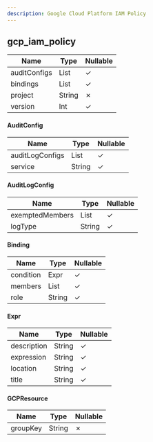 ```yaml
---
description: Google Cloud Platform IAM Policy
---
```

gcp_iam_policy
--------------

| **Name**     | **Type**          | **Nullable** |
| ------------ | ----------------- | ------------ |
| auditConfigs | List<AuditConfig> | &check;      |
| bindings     | List<Binding>     | &check;      |
| project      | String            | &cross;      |
| version      | Int               | &check;      |

#### AuditConfig
| **Name**        | **Type**             | **Nullable** |
| --------------- | -------------------- | ------------ |
| auditLogConfigs | List<AuditLogConfig> | &check;      |
| service         | String               | &check;      |

#### AuditLogConfig
| **Name**        | **Type**     | **Nullable** |
| --------------- | ------------ | ------------ |
| exemptedMembers | List<String> | &check;      |
| logType         | String       | &check;      |

#### Binding
| **Name**  | **Type**     | **Nullable** |
| --------- | ------------ | ------------ |
| condition | Expr         | &check;      |
| members   | List<String> | &check;      |
| role      | String       | &check;      |

#### Expr
| **Name**    | **Type** | **Nullable** |
| ----------- | -------- | ------------ |
| description | String   | &check;      |
| expression  | String   | &check;      |
| location    | String   | &check;      |
| title       | String   | &check;      |

#### GCPResource
| **Name** | **Type** | **Nullable** |
| -------- | -------- | ------------ |
| groupKey | String   | &cross;      |
